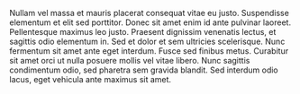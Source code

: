 Nullam vel massa et mauris placerat consequat vitae eu justo. Suspendisse elementum et elit sed porttitor. Donec sit amet enim id ante pulvinar laoreet. Pellentesque maximus leo justo. Praesent dignissim venenatis lectus, et sagittis odio elementum in. Sed et dolor et sem ultricies scelerisque. Nunc fermentum sit amet ante eget interdum. Fusce sed finibus metus. Curabitur sit amet orci ut nulla posuere mollis vel vitae libero. Nunc sagittis condimentum odio, sed pharetra sem gravida blandit. Sed interdum odio lacus, eget vehicula ante maximus sit amet.